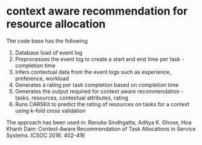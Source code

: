 # context aware recommendation for resource allocation

The code base has the following 
1. Database load of event log
2. Preprocesses the event log to create a start and end time per task - completion time
3. Infers contextual data from the event logs such as experience, preference, workload
4. Generates a rating per task completion based on completion time
5. Generates the output required for context aware recommendation - tasks, resources, contextual attributes, rating
6. Runs CARSKit to predict the rating of resources on tasks for a context using k-fold cross validation


The approach has been used in:
Renuka Sindhgatta, Aditya K. Ghose, Hoa Khanh Dam:
Context-Aware Recommendation of Task Allocations in Service Systems. ICSOC 2016: 402-416
